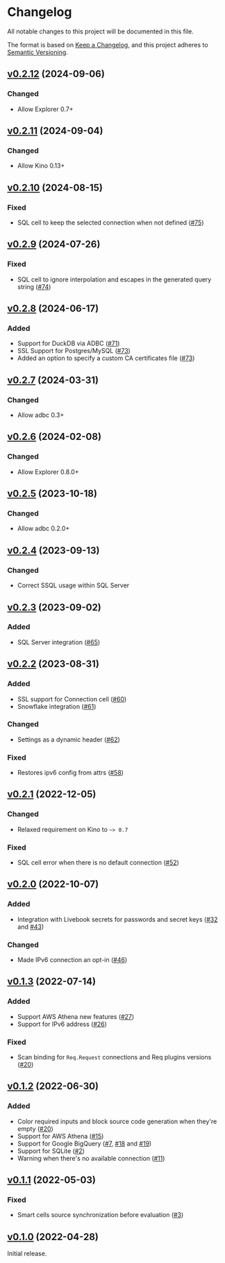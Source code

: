 # Changelog

All notable changes to this project will be documented in this file.

The format is based on [Keep a Changelog](https://keepachangelog.com/en/1.0.0/),
and this project adheres to [Semantic Versioning](https://semver.org/spec/v2.0.0.html).

## [v0.2.12](https://github.com/livebook-dev/kino_db/tree/v0.2.12) (2024-09-06)

### Changed

* Allow Explorer 0.7+

## [v0.2.11](https://github.com/livebook-dev/kino_db/tree/v0.2.11) (2024-09-04)

### Changed

* Allow Kino 0.13+

## [v0.2.10](https://github.com/livebook-dev/kino_db/tree/v0.2.10) (2024-08-15)

### Fixed

* SQL cell to keep the selected connection when not defined ([#75](https://github.com/livebook-dev/kino_db/pull/75))

## [v0.2.9](https://github.com/livebook-dev/kino_db/tree/v0.2.9) (2024-07-26)

### Fixed

* SQL cell to ignore interpolation and escapes in the generated query string ([#74](https://github.com/livebook-dev/kino_db/pull/74))

## [v0.2.8](https://github.com/livebook-dev/kino_db/tree/v0.2.8) (2024-06-17)

### Added

* Support for DuckDB via ADBC ([#71](https://github.com/livebook-dev/kino_db/pull/71))
* SSL Support for Postgres/MySQL ([#73](https://github.com/livebook-dev/kino_db/pull/73))
* Added an option to specify a custom CA certificates file ([#73](https://github.com/livebook-dev/kino_db/pull/73))

## [v0.2.7](https://github.com/livebook-dev/kino_db/tree/v0.2.7) (2024-03-31)

### Changed

* Allow adbc 0.3+

## [v0.2.6](https://github.com/livebook-dev/kino_db/tree/v0.2.6) (2024-02-08)

### Changed

* Allow Explorer 0.8.0+

## [v0.2.5](https://github.com/livebook-dev/kino_db/tree/v0.2.5) (2023-10-18)

### Changed

* Allow adbc 0.2.0+

## [v0.2.4](https://github.com/livebook-dev/kino_db/tree/v0.2.4) (2023-09-13)

### Changed

* Correct SSQL usage within SQL Server

## [v0.2.3](https://github.com/livebook-dev/kino_db/tree/v0.2.3) (2023-09-02)

### Added

* SQL Server integration ([#65](https://github.com/livebook-dev/kino_db/pull/65))

## [v0.2.2](https://github.com/livebook-dev/kino_db/tree/v0.2.2) (2023-08-31)

### Added

* SSL support for Connection cell ([#60](https://github.com/livebook-dev/kino_db/pull/60))
* Snowflake integration ([#61](https://github.com/livebook-dev/kino_db/pull/61))

### Changed

* Settings as a dynamic header ([#62](https://github.com/livebook-dev/kino_db/pull/62))

### Fixed

* Restores ipv6 config from attrs ([#58](https://github.com/livebook-dev/kino_db/pull/58))

## [v0.2.1](https://github.com/livebook-dev/kino_db/tree/v0.2.1) (2022-12-05)

### Changed

* Relaxed requirement on Kino to `~> 0.7`

### Fixed

* SQL cell error when there is no default connection ([#52](https://github.com/livebook-dev/kino_db/pull/52))

## [v0.2.0](https://github.com/livebook-dev/kino_db/tree/v0.2.0) (2022-10-07)

### Added

* Integration with Livebook secrets for passwords and secret keys ([#32](https://github.com/livebook-dev/kino_db/pull/32) and [#43](https://github.com/livebook-dev/kino_db/pull/43))

### Changed

* Made IPv6 connection an opt-in ([#46](https://github.com/livebook-dev/kino_db/pull/46))

## [v0.1.3](https://github.com/livebook-dev/kino_db/tree/v0.1.3) (2022-07-14)

### Added

* Support AWS Athena new features ([#27](https://github.com/livebook-dev/kino_db/pull/27))
* Support for IPv6 address ([#26](https://github.com/livebook-dev/kino_db/pull/26))

### Fixed

* Scan binding for `Req.Request` connections and Req plugins versions ([#20](https://github.com/livebook-dev/kino_db/pull/20))

## [v0.1.2](https://github.com/livebook-dev/kino_db/tree/v0.1.2) (2022-06-30)

### Added

* Color required inputs and block source code generation when they're empty ([#20](https://github.com/livebook-dev/kino_db/pull/20))
* Support for AWS Athena ([#15](https://github.com/livebook-dev/kino_db/pull/15))
* Support for Google BigQuery ([#7](https://github.com/livebook-dev/kino_db/pull/7), [#18](https://github.com/livebook-dev/kino_db/pull/18) and [#19](https://github.com/livebook-dev/kino_db/pull/19))
* Support for SQLite ([#2](https://github.com/livebook-dev/kino_db/pull/2))
* Warning when there's no available connection ([#11](https://github.com/livebook-dev/kino_db/pull/11))

## [v0.1.1](https://github.com/livebook-dev/kino_db/tree/v0.1.1) (2022-05-03)

### Fixed

* Smart cells source synchronization before evaluation ([#3](https://github.com/livebook-dev/kino_db/pull/3))

## [v0.1.0](https://github.com/livebook-dev/kino_db/tree/v0.1.0) (2022-04-28)

Initial release.

